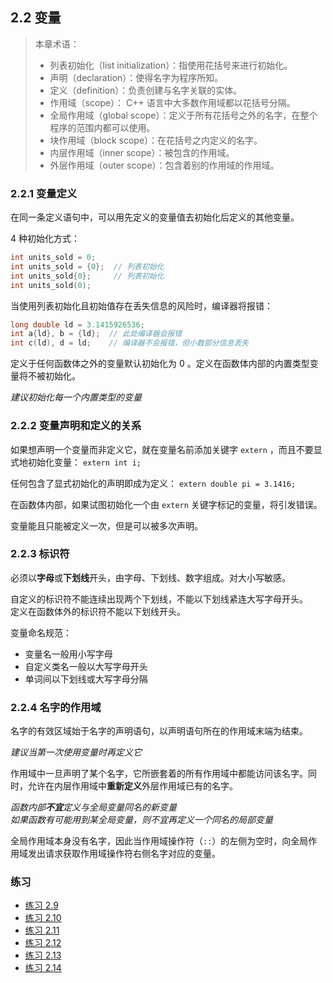 ## 2.2 变量

> 本章术语：
> * 列表初始化（list initialization）：指使用花括号来进行初始化。
> * 声明（declaration）：使得名字为程序所知。
> * 定义（definition）：负责创建与名字关联的实体。
> * 作用域（scope）： C++ 语言中大多数作用域都以花括号分隔。
> * 全局作用域（global scope）：定义于所有花括号之外的名字，在整个程序的范围内都可以使用。
> * 块作用域（block scope）：在花括号之内定义的名字。
> * 内层作用域（inner scope）：被包含的作用域。
> * 外层作用域（outer scope）：包含着别的作用域的作用域。

### 2.2.1 变量定义
在同一条定义语句中，可以用先定义的变量值去初始化后定义的其他变量。

4 种初始化方式：
```c
int units_sold = 0;
int units_sold = {0};  // 列表初始化
int units_sold{0};     // 列表初始化
int units_sold(0);
```

当使用列表初始化且初始值存在丢失信息的风险时，编译器将报错：
```c
long double ld = 3.1415926536;
int a{ld}, b = {ld};  // 此处编译器会报错
int c(ld), d = ld;    // 编译器不会报错，但小数部分信息丢失
```

定义于任何函数体之外的变量默认初始化为 0 。定义在函数体内部的内置类型变量将不被初始化。

*建议初始化每一个内置类型的变量*

### 2.2.2 变量声明和定义的关系
如果想声明一个变量而非定义它，就在变量名前添加关键字 `extern` ，而且不要显式地初始化变量： `extern int i;`

任何包含了显式初始化的声明即成为定义： `extern double pi = 3.1416;`

在函数体内部，如果试图初始化一个由 `extern` 关键字标记的变量，将引发错误。

变量能且只能被定义一次，但是可以被多次声明。

### 2.2.3 标识符
必须以**字母**或**下划线**开头，由字母、下划线、数字组成。对大小写敏感。

自定义的标识符不能连续出现两个下划线，不能以下划线紧连大写字母开头。  
定义在函数体外的标识符不能以下划线开头。

变量命名规范：
* 变量名一般用小写字母
* 自定义类名一般以大写字母开头
* 单词间以下划线或大写字母分隔

### 2.2.4 名字的作用域
名字的有效区域始于名字的声明语句，以声明语句所在的作用域末端为结束。

*建议当第一次使用变量时再定义它*

作用域中一旦声明了某个名字，它所嵌套着的所有作用域中都能访问该名字。同时，允许在内层作用域中**重新定义**外层作用域已有的名字。

*函数内部**不宜**定义与全局变量同名的新变量*  
*如果函数有可能用到某全局变量，则不宜再定义一个同名的局部变量*

全局作用域本身没有名字，因此当作用域操作符（`::`）的左侧为空时，向全局作用域发出请求获取作用域操作符右侧名字对应的变量。



### 练习
* [练习 2.9](../src/quiz_2.9.md)
* [练习 2.10](../src/quiz_2.10.cpp)
* [练习 2.11](../src/quiz_2.11.md)
* [练习 2.12](../src/quiz_2.12.md)
* [练习 2.13](../src/quiz_2.13.cpp)
* [练习 2.14](../src/quiz_2.14.cpp)
